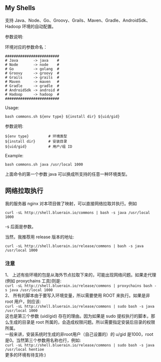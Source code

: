## My Shells
支持 Java、Node、Go、Groovy、Grails、Maven、Gradle、AndroidSdk、Hadoop 环境的自动配置。

参数说明:   


环境对应的参数命名：
````
#########################
# Java       -> java    #
# Node       -> node    #
# Go         -> golang  #
# Groovy     -> groovy  #
# Grails     -> grails  #
# Maven      -> maven   #
# Gradle     -> gradle  #
# AndroidSdk -> android #
# Hadoop     -> hadoop  #
#########################
````
Usage:
````shell
bash commons.sh ${env type} ${install dir} ${uid/gid}
````
参数说明:
````
${env type}         # 环境类型
${install dir}      # 安装目录
${uid/gid}          # 用户/组 ID
````
Example:
````shell
bash commons.sh java /usr/local 1000
````
上面命令的第一个参数 java 可以换成所支持的任意一种环境类型。

## 网络拉取执行
我的服务器 nginx 对本项目做了映射，可以直接网络拉取并执行。例如
````shell
curl -sL http://shell.bluerain.io/commons | bash -s java /usr/local 1000
````
-s 后面是参数。

当然，我推荐用 release 版本的地址:
````shell
curl -sL http://shell.bluerain.io/release/commons | bash -s java /usr/local 1000
````

### 注意
1、 上述有些环境的包是从海外节点拉取下来的，可能出现网络问题。如果走代理(例如 proxychains 工具)则是:   
    ````
    curl -sL http://shell.bluerain.io/release/commons | proxychains bash -s java /usr/local 1000
    ````   
2、 所有的脚本由于要写入环境变量，所以需要使用 ROOT 来执行。如果是非 root 用户，则应该:   
    ````
    curl -sL http://shell.bluerain.io/release/commons | sudo bash -s java /usr/local 1000
    ````   
    这也是第三个参数 (uid/gid) 存在的理由。因为如果是 sudo 提权执行的脚本，那么生成的目录是 root 所属的，会造成权限问题。所以需要指定安装后目录的权限所属。   
    一般来讲，安装系统时生成的非root用户（自己设置的）的 u/gid 是1000，root 是0。当然第三个参数用名称也行，例如:   
    ````
    curl -sL http://shell.bluerain.io/release/commons | sudo bash -s java /usr/local hentioe
    ````   
更多的环境有待支持:)

